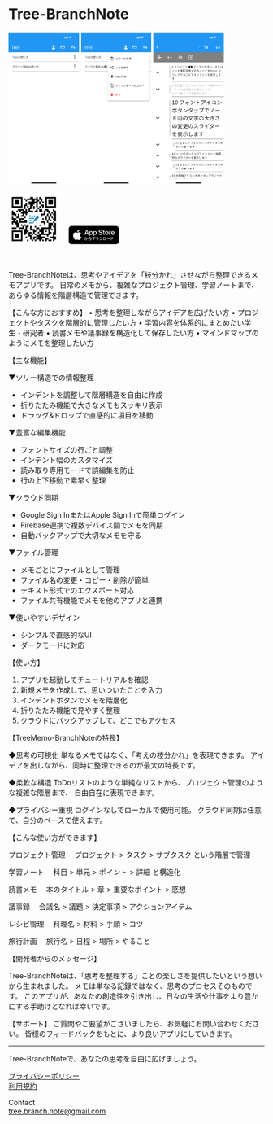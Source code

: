 # Tree-BranchNote
<img src="example1.PNG" height="300">
<img src="example2.PNG" height="300">
<img src="example3.PNG" height="300">

<br>

<a href="https://apps.apple.com/jp/app/tree-branchnote/id6753930828
"><img src="qr-code.png" width="100"/></a>
　<a href="https://apps.apple.com/jp/app/tree-branchnote/id6753930828
"><img src="../Download_on_the_App_Store_Badge_JP_RGB_blk_100317.svg" width="100"/></a>

<br>


Tree-BranchNoteは、思考やアイデアを「枝分かれ」させながら整理できるメモアプリです。
日常のメモから、複雑なプロジェクト管理、学習ノートまで、あらゆる情報を階層構造で管理できます。

【こんな方におすすめ】
• 思考を整理しながらアイデアを広げたい方
• プロジェクトやタスクを階層的に管理したい方
• 学習内容を体系的にまとめたい学生・研究者
• 読書メモや議事録を構造化して保存したい方
• マインドマップのようにメモを整理したい方

【主な機能】

▼ツリー構造での情報整理
- インデントを調整して階層構造を自由に作成
- 折りたたみ機能で大きなメモもスッキリ表示
- ドラッグ&ドロップで直感的に項目を移動

▼豊富な編集機能
- フォントサイズの行ごと調整
- インデント幅のカスタマイズ
- 読み取り専用モードで誤編集を防止
- 行の上下移動で素早く整理

▼クラウド同期
- Google Sign InまたはApple Sign Inで簡単ログイン
- Firebase連携で複数デバイス間でメモを同期
- 自動バックアップで大切なメモを守る

▼ファイル管理
- メモごとにファイルとして管理
- ファイル名の変更・コピー・削除が簡単
- テキスト形式でのエクスポート対応
- ファイル共有機能でメモを他のアプリと連携

▼使いやすいデザイン
- シンプルで直感的なUI
- ダークモードに対応

【使い方】

1. アプリを起動してチュートリアルを確認
2. 新規メモを作成して、思いついたことを入力
3. インデントボタンでメモを階層化
4. 折りたたみ機能で見やすく整理
5. クラウドにバックアップして、どこでもアクセス

【TreeMemo-BranchNoteの特長】

◆思考の可視化
単なるメモではなく、「考えの枝分かれ」を表現できます。
アイデアを出しながら、同時に整理できるのが最大の特長です。

◆柔軟な構造
ToDoリストのような単純なリストから、プロジェクト管理のような複雑な階層まで、
自由自在に表現できます。

◆プライバシー重視
ログインなしでローカルで使用可能。
クラウド同期は任意で、自分のペースで使えます。

【こんな使い方ができます】

プロジェクト管理
　プロジェクト > タスク > サブタスク という階層で管理

学習ノート
　科目 > 単元 > ポイント > 詳細 と構造化

読書メモ
　本のタイトル > 章 > 重要なポイント > 感想

議事録
　会議名 > 議題 > 決定事項 > アクションアイテム

レシピ管理
　料理名 > 材料 > 手順 > コツ

旅行計画
　旅行名 > 日程 > 場所 > やること

【開発者からのメッセージ】

Tree-BranchNoteは、「思考を整理する」ことの楽しさを提供したいという想いから生まれました。
メモは単なる記録ではなく、思考のプロセスそのものです。
このアプリが、あなたの創造性を引き出し、日々の生活や仕事をより豊かにする手助けとなれば幸いです。

【サポート】
ご質問やご要望がございましたら、お気軽にお問い合わせください。
皆様のフィードバックをもとに、より良いアプリにしていきます。

---

Tree-BranchNoteで、あなたの思考を自由に広げましょう。


[プライバシーポリシー](./privacy_policy.md)<br>
[利用規約](./term_of_use.md)<br>

Contact<br>
[tree.branch.note@gmail.com](tree.branch.note@gmail.com)